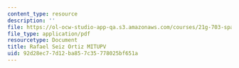 ```yaml
---
content_type: resource
description: ''
file: https://ol-ocw-studio-app-qa.s3.amazonaws.com/courses/21g-703-spanish-iii-spring-2006/92d28ec77d12ba857c35778025bf651a_MIT21G_703S06_rafael.pdf
file_type: application/pdf
resourcetype: Document
title: Rafael Seiz Ortiz MITUPV
uid: 92d28ec7-7d12-ba85-7c35-778025bf651a
---
```

